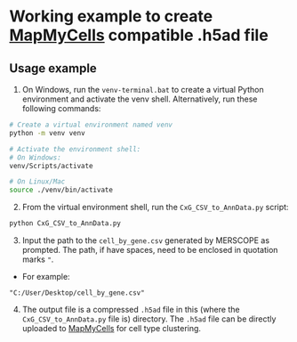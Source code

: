 # Working example to create [MapMyCells](https://portal.brain-map.org/atlases-and-data/bkp/mapmycells) compatible .h5ad file

## Usage example
1. On Windows, run the `venv-terminal.bat` to create a virtual Python environment and activate the venv shell. Alternatively, run these following commands:

```sh
# Create a virtual environment named venv
python -m venv venv

# Activate the environment shell:
# On Windows:
venv/Scripts/activate

# On Linux/Mac
source ./venv/bin/activate
```

2. From the virtual environment shell, run the `CxG_CSV_to_AnnData.py` script:
```sh
python CxG_CSV_to_AnnData.py
```

3. Input the path to the `cell_by_gene.csv` generated by MERSCOPE as prompted. The path, if have spaces, need to be enclosed in quotation marks `"`.

 - For example:
```
"C:/User/Desktop/cell_by_gene.csv"
```

4. The output file is a compressed `.h5ad` file in this (where the `CxG_CSV_to_AnnData.py` file is) directory. The `.h5ad` file can be directly uploaded to [MapMyCells](https://portal.brain-map.org/atlases-and-data/bkp/mapmycells) for cell type clustering.
